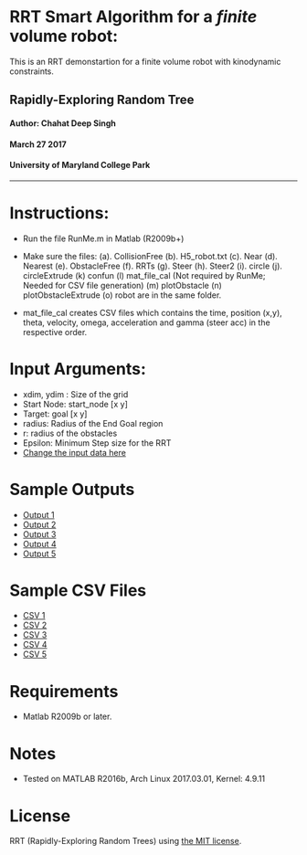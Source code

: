 # RRT Smart Algorithm for a _finite_ volume robot:
This is an RRT demonstartion for a finite volume robot with kinodynamic constraints.

## Rapidly-Exploring Random Tree

#### Author: Chahat Deep Singh
#### March 27 2017
#### University of Maryland College Park
 -----------------------------------
 
Instructions:
============
 - Run the file RunMe.m in Matlab (R2009b+)
 - Make sure the files:
 	(a). CollisionFree
 	(b). H5_robot.txt
 	(c). Near
 	(d). Nearest
 	(e). ObstacleFree
 	(f). RRTs
 	(g). Steer
 	(h). Steer2
  (i). circle
  (j). circleExtrude
  (k) confun
  (l) mat_file_cal (Not required by RunMe; Needed for CSV file generation)
  (m) plotObstacle
  (n) plotObstacleExtrude
  (o) robot
 	are in the same folder.

- mat_file_cal creates CSV files which contains the time, position (x,y), theta, velocity, omega, acceleration and gamma (steer acc) in the respective order.

Input Arguments:
================
- xdim, ydim : Size of the grid
- Start Node: start_node [x y]
- Target: goal [x y]
- radius: Radius of the End Goal region
- r: radius of the obstacles
- Epsilon: Minimum Step size for the RRT
- [Change the input data here](RunMe.m)


Sample Outputs
=======
- [Output 1](Output/1.jpg)
- [Output 2](Output/2.jpg)
- [Output 3](Output/3.jpg)
- [Output 4](Output/4.jpg)
- [Output 5](Output/5.jpg)

Sample CSV Files
=======
- [CSV 1](CSV_files/Problem1.csv)
- [CSV 2](CSV_files/Problem2.csv)
- [CSV 3](CSV_files/Problem3.csv)
- [CSV 4](CSV_files/Problem4.csv)
- [CSV 5](CSV_files/Problem5.csv)

Requirements
============
- Matlab R2009b or later.

Notes
=======
- Tested on MATLAB R2016b, Arch Linux 2017.03.01, Kernel: 4.9.11

License
============
RRT (Rapidly-Exploring Random Trees) using [the MIT license](LICENSE).
